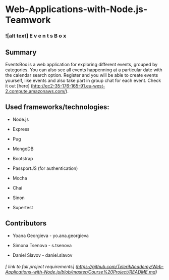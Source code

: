 # Web-Applications-with-Node.js-Teamwork

### ![alt text] E v e n t s B o x

## Summary

EventsBox is a web application for exploring different events, grouped by categories. You can also see all events happenning at a particular date with the calendar search option. Register and you will be able to create events yourself, like events and also take part in group chat for each event. Check it out [here] (http://ec2-35-176-165-91.eu-west-2.compute.amazonaws.com/).

## Used frameworks/technologies:

* Node.js

* Express

* Pug

* MongoDB

* Bootstrap

* PassportJS (for authentication)

* Mocha

* Chai

* Sinon

* Supertest

## Contributors

* Yoana Georgieva - yo.ana.georgieva

* Simona Tsenova - s.tsenova

* Daniel Slavov - daniel.slavov

###### [ link to full project requirements] (https://github.com/TelerikAcademy/Web-Applications-with-Node.js/blob/master/Course%20Project/README.md)

